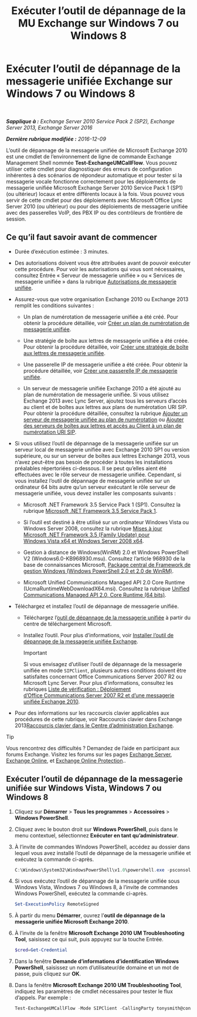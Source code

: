 ﻿---
title: 'Exécuter l’outil de dépannage de la MU Exchange sur Windows 7 ou Windows 8'
TOCTitle: Exécuter l’outil de dépannage de la messagerie unifiée Exchange sur Windows 7 ou Windows 8
ms:assetid: 98d6869d-ee4a-4088-849d-ef75b0f5d932
ms:mtpsurl: https://technet.microsoft.com/fr-fr/library/Ff851872(v=EXCHG.150)
ms:contentKeyID: 56269368
ms.date: 04/24/2018
mtps_version: v=EXCHG.150
ms.translationtype: HT
---

# Exécuter l’outil de dépannage de la messagerie unifiée Exchange sur Windows 7 ou Windows 8

 

_**Sapplique à :** Exchange Server 2010 Service Pack 2 (SP2), Exchange Server 2013, Exchange Server 2016_

_**Dernière rubrique modifiée :** 2016-12-09_

L’outil de dépannage de la messagerie unifiée de Microsoft Exchange 2010 est une cmdlet de l’environnement de ligne de commande Exchange Management Shell nommée **Test-ExchangeUMCallFlow**. Vous pouvez utiliser cette cmdlet pour diagnostiquer des erreurs de configuration inhérentes à des scénarios de répondeur automatique et pour tester si la messagerie vocale fonctionne correctement pour les déploiements de messagerie unifiée Microsoft Exchange Server 2010 Service Pack 1 (SP1) (ou ultérieur) locaux et entre différents locaux à la fois. Vous pouvez vous servir de cette cmdlet pour des déploiements avec Microsoft Office Lync Server 2010 (ou ultérieur) ou pour des déploiements de messagerie unifiée avec des passerelles VoIP, des PBX IP ou des contrôleurs de frontière de session.

## Ce qu’il faut savoir avant de commencer

  - Durée d’exécution estimée : 3 minutes.

  - Des autorisations doivent vous être attribuées avant de pouvoir exécuter cette procédure. Pour voir les autorisations qui vous sont nécessaires, consultez Entrée « Serveur de messagerie unifiée » ou « Services de messagerie unifiée » dans la rubrique [Autorisations de messagerie unifiée](unified-messaging-permissions-exchange-2013-help.md).

  - Assurez-vous que votre organisation Exchange 2010 ou Exchange 2013 remplit les conditions suivantes :
    
      - Un plan de numérotation de messagerie unifiée a été créé. Pour obtenir la procédure détaillée, voir [Créer un plan de numérotation de messagerie unifiée](https://docs.microsoft.com/fr-fr/exchange/voice-mail-unified-messaging/connect-voice-mail-system/create-um-dial-plan).
    
      - Une stratégie de boîte aux lettres de messagerie unifiée a été créée. Pour obtenir la procédure détaillée, voir [Créer une stratégie de boîte aux lettres de messagerie unifiée](https://docs.microsoft.com/fr-fr/exchange/voice-mail-unified-messaging/set-up-voice-mail/create-um-mailbox-policy).
    
      - Une passerelle IP de messagerie unifiée a été créée. Pour obtenir la procédure détaillée, voir [Créer une passerelle IP de messagerie unifiée](https://docs.microsoft.com/fr-fr/exchange/voice-mail-unified-messaging/connect-voice-mail-system/create-um-ip-gateway).
    
      - Un serveur de messagerie unifiée Exchange 2010 a été ajouté au plan de numérotation de messagerie unifiée. Si vous utilisez Exchange 2013 avec Lync Server, ajoutez tous les serveurs d’accès au client et de boîtes aux lettres aux plans de numérotation URI SIP. Pour obtenir la procédure détaillée, consultez la rubrique [Ajouter un serveur de messagerie unifiée au plan de numérotation](https://go.microsoft.com/fwlink/p/?linkid=313051) ou [Ajouter des serveurs de boîtes aux lettres et accès au Client à un plan de numérotation URI SIP](add-mailbox-and-client-access-servers-to-a-sip-uri-dial-plan-exchange-2013-help.md).

  - Si vous utilisez l’outil de dépannage de la messagerie unifiée sur un serveur local de messagerie unifiée avec Exchange 2010 SP1 ou version supérieure, ou sur un serveur de boîtes aux lettres Exchange 2013, vous n’avez peut-être pas besoin de procéder à toutes les installations préalables répertoriées ci-dessous. Il se peut qu’elles aient été effectuées avec le rôle serveur de messagerie unifiée. Cependant, si vous installez l’outil de dépannage de messagerie unifiée sur un ordinateur 64 bits autre qu’un serveur exécutant le rôle serveur de messagerie unifiée, vous devez installer les composants suivants :
    
      - Microsoft .NET Framework 3.5 Service Pack 1 (SP1). Consultez la rubrique [Microsoft .NET Framework 3.5 Service Pack 1](https://go.microsoft.com/fwlink/p/?linkid=152380).
    
      - Si l’outil est destiné à être utilisé sur un ordinateur Windows Vista ou Windows Server 2008, consultez la rubrique [Mises à jour Microsoft .NET Framework 3.5 (Family Update) pour Windows Vista x64 et Windows Server 2008 x64](https://go.microsoft.com/fwlink/?linkid=178998).
    
      - Gestion à distance de Windows(WinRM) 2.0 et Windows PowerShell V2 (Windows6.0-KB968930.msu). Consultez l’article 968930 de la base de connaissances Microsoft, [Package central de Framework de gestion Windows (Windows PowerShell 2.0 et 2.0 de WinRM)](http://go.microsoft.com/fwlink/p/?linkid=3052&kbid=968930).
    
      - Microsoft Unified Communications Managed API 2.0 Core Runtime (UcmaRuntimeWebDownloadX64.msi). Consultez la rubrique [Unified Communications Managed API 2.0, Core Runtime (64 bits)](https://go.microsoft.com/fwlink/p/?linkid=198175).

  - Téléchargez et installez l’outil de dépannage de messagerie unifiée.
    
      - Téléchargez l’[outil de dépannage de la messagerie unifiée](https://go.microsoft.com/fwlink/p/?linkid=182625) à partir du centre de téléchargement Microsoft.
    
      - Installez l’outil. Pour plus d’informations, voir [Installer l’outil de dépannage de la messagerie unifiée Exchange](install-the-exchange-um-troubleshooting-tool-exchange-2013-help.md).
        
        > [!IMPORTANT]
        > Si vous envisagez d’utiliser l’outil de dépannage de la messagerie unifiée en mode <code>SIPClient</code>, plusieurs autres conditions doivent être satisfaites concernant Office Communications Server 2007 R2 ou Microsoft Lync Server. Pour plus d’informations, consultez les rubriques <a href="https://go.microsoft.com/fwlink/p/?linkid=311961">Liste de vérification : Déploiement d’Office Communications Server 2007 R2 et d’une messagerie unifiée Exchange 2010</a>.


  - Pour des informations sur les raccourcis clavier applicables aux procédures de cette rubrique, voir Raccourcis clavier dans Exchange 2013[Raccourcis clavier dans le Centre d’administration Exchange](keyboard-shortcuts-in-the-exchange-admin-center-exchange-online-protection-help.md).

> [!TIP]
> Vous rencontrez des difficultés ? Demandez de l’aide en participant aux forums Exchange. Visitez les forums sur les pages <a href="https://go.microsoft.com/fwlink/p/?linkid=60612">Exchange Server</a>, <a href="https://go.microsoft.com/fwlink/p/?linkid=267542">Exchange Online</a>, et <a href="https://go.microsoft.com/fwlink/p/?linkid=285351">Exchange Online Protection</a>..


## Exécuter l’outil de dépannage de la messagerie unifiée sur Windows Vista, Windows 7 ou Windows 8

1.  Cliquez sur **Démarrer** \> **Tous les programmes** \> **Accessoires** \> **Windows PowerShell**.

2.  Cliquez avec le bouton droit sur **Windows PowerShell**, puis dans le menu contextuel, sélectionnez **Exécuter en tant qu’administrateur**.

3.  À l’invite de commandes Windows PowerShell, accédez au dossier dans lequel vous avez installé l’outil de dépannage de la messagerie unifiée et exécutez la commande ci-après.
    
    ```powershell
    C:\Windows\System32\WindowsPowerShell\v1.0\powershell.exe -psconsolefile .\Microsoft.Exchange.UM.TroubleshootingToolsnapin.psc1 -noexit -command ". '.\Microsoft.Exchange.UM.TroubleshootingTool.ps1' "
    ```

4.  Si vous exécutez l’outil de dépannage de la messagerie unifiée sous Windows Vista, Windows 7 ou Windows 8, à l’invite de commandes Windows PowerShell, exécutez la commande ci-après.
    
    ```powershell
    Set-ExecutionPolicy RemoteSigned
    ```

5.  À partir du menu **Démarrer**, ouvrez l’**outil de dépannage de la messagerie unifiée Microsoft Exchange 2010**.

6.  À l’invite de la fenêtre **Microsoft Exchange 2010 UM Troubleshooting Tool**, saisissez ce qui suit, puis appuyez sur la touche Entrée.
    
    ```powershell
    $cred=Get-Credential
    ```

7.  Dans la fenêtre **Demande d’informations d’identification Windows PowerShell**, saisissez un nom d’utilisateur/de domaine et un mot de passe, puis cliquez sur **OK**.

8.  Dans la fenêtre **Microsoft Exchange 2010 UM Troubleshooting Tool**, indiquez les paramètres de cmdlet nécessaires pour tester le flux d’appels. Par exemple :
    
    ```powershell
    Test-ExchangeUMCallFlow -Mode SIPClient -CallingParty tonysmith@contoso.com - CalledParty jamiestark@contoso.com NextHop ocsfe.contoso.com -Credential $cred
    ```

